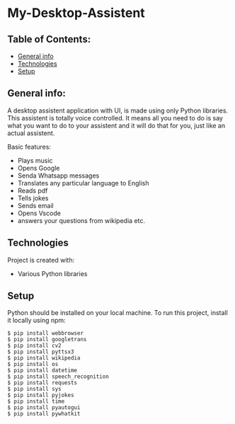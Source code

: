 # My-Desktop-Assistent
## Table of Contents:
* [General info](#general-info)
* [Technologies](#technologies)
* [Setup](#setup)

## General info:
A desktop assistent application with UI, is made using only Python libraries. This assistent is totally voice controlled. It means all you need to do is say what you want to do to your assistent and it will do that for you, just like an actual assistent.

Basic features:

* Plays music
* Opens Google 
* Senda Whatsapp messages
* Translates any particular language to English
* Reads pdf
* Tells jokes
* Sends email
* Opens Vscode
* answers your questions from wikipedia
etc.

## Technologies
Project is created with:
* Various Python libraries
## Setup
Python should be installed on your local machine.
To run this project, install it locally using npm:
```
$ pip install webbrowser
$ pip install googletrans
$ pip install cv2
$ pip install pyttsx3
$ pip install wikipedia
$ pip install os
$ pip install datetime
$ pip install speech_recognition 
$ pip install requests
$ pip install sys
$ pip install pyjokes
$ pip install time
$ pip install pyautogui
$ pip install pywhatkit
```

